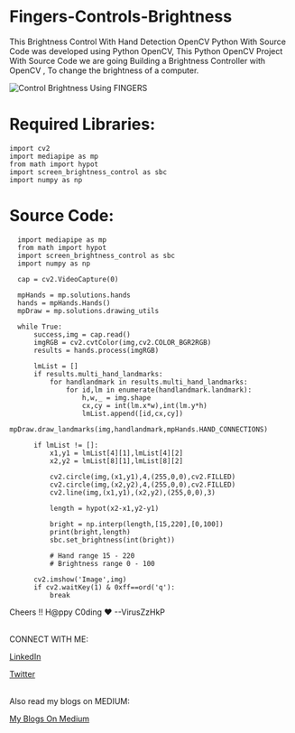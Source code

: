 # Fingers-Controls-Brightness
This Brightness Control With Hand Detection OpenCV Python With Source Code was developed using Python OpenCV, This Python OpenCV Project With Source Code we are going Building a Brightness Controller with OpenCV , To change the brightness of a computer.


![Control Brightness Using FINGERS](https://user-images.githubusercontent.com/76624193/146683296-a85c47d9-5b3d-44c9-b7bb-2d2b92101335.gif)

# Required Libraries:<br>

    import cv2
    import mediapipe as mp
    from math import hypot
    import screen_brightness_control as sbc
    import numpy as np
   
# Source Code:<br>

      import mediapipe as mp
      from math import hypot
      import screen_brightness_control as sbc
      import numpy as np

      cap = cv2.VideoCapture(0)

      mpHands = mp.solutions.hands
      hands = mpHands.Hands()
      mpDraw = mp.solutions.drawing_utils

      while True:
          success,img = cap.read()
          imgRGB = cv2.cvtColor(img,cv2.COLOR_BGR2RGB)
          results = hands.process(imgRGB)

          lmList = []
          if results.multi_hand_landmarks:
              for handlandmark in results.multi_hand_landmarks:
                  for id,lm in enumerate(handlandmark.landmark):
                      h,w,_ = img.shape
                      cx,cy = int(lm.x*w),int(lm.y*h)
                      lmList.append([id,cx,cy])
                  mpDraw.draw_landmarks(img,handlandmark,mpHands.HAND_CONNECTIONS)

          if lmList != []:
              x1,y1 = lmList[4][1],lmList[4][2]
              x2,y2 = lmList[8][1],lmList[8][2]

              cv2.circle(img,(x1,y1),4,(255,0,0),cv2.FILLED)
              cv2.circle(img,(x2,y2),4,(255,0,0),cv2.FILLED)
              cv2.line(img,(x1,y1),(x2,y2),(255,0,0),3)

              length = hypot(x2-x1,y2-y1)

              bright = np.interp(length,[15,220],[0,100])
              print(bright,length)
              sbc.set_brightness(int(bright))

              # Hand range 15 - 220
              # Brightness range 0 - 100

          cv2.imshow('Image',img)
          if cv2.waitKey(1) & 0xff==ord('q'):
              break
              
              
      
Cheers !!
H@ppy C0ding ♥
--VirusZzHkP

<br>
CONNECT WITH ME:<br>

   [LinkedIn](https://www.linkedin.com/in/viruszzwarning/) <br>
   
   [Twitter](https://twitter.com/hrisikesh_pal)
    
<br>
Also read my blogs on MEDIUM:

[My Blogs On Medium](https://viruszzwarning.medium.com/)
